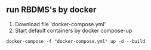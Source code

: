## run RBDMS's by docker
1. Download file 'docker-compose.yml'
2. Start default containers by docker compose-up
```
docker-compose -f "docker-compose.yml" up -d --build
```